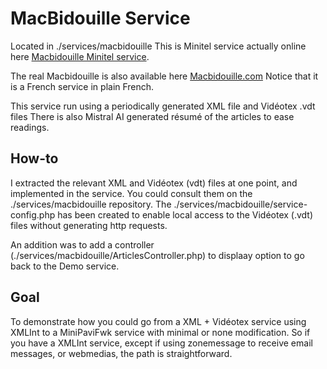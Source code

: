 # MacBidouille Service

Located in ./services/macbidouille
This is Minitel service actually online here [Macbidouille Minitel service](https://www.minipavi.fr/emulminitel/index.php?url=https://minitelbidouille.pvigier.com/minitelbidouille.xml&color=false).

The real Macbidouille is also available here [Macbidouille.com](https://macbidouille.com)
Notice that it is a French service in plain French.

This service run using a periodically generated XML file and Vidéotex .vdt files
There is also Mistral AI generated résumé of the articles to ease readings.

## How-to
I extracted the relevant XML and Vidéotex (vdt) files at one point, and implemented in the service.
You could consult them on the ./services/macbidouille repository.
The ./services/macbidouille/service-config.php has been created to enable local access to the Vidéotex (.vdt) files without generating http requests.

An addition was to add a controller (./services/macbidouille/ArticlesController.php) to displaay option to go back to the Demo service.

## Goal
To demonstrate how you could go from a XML + Vidéotex service using XMLInt to a MiniPaviFwk service with minimal or none modification.
So if you have a XMLInt service, except if using zonemessage to receive email messages, or webmedias, the path is straightforward.

